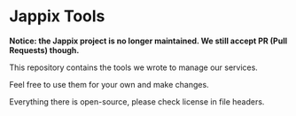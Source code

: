 Jappix Tools
============

**Notice: the Jappix project is no longer maintained. We still accept PR (Pull Requests) though.**

This repository contains the tools we wrote to manage our services.

Feel free to use them for your own and make changes.

Everything there is open-source, please check license in file headers.

